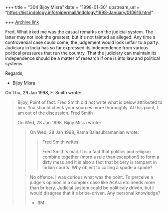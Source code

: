 +++
title = "304 Bijoy Misra"
date = "1998-01-30"
upstream_url = "https://list.indology.info/pipermail/indology/1998-January/010616.html"

+++
[Archive link](https://list.indology.info/pipermail/indology/1998-January/010616.html)

Fred,
What irked me was the casual remarks on the judicial system.
The latter may not look the greatest, but it's not tainted
as alleged.  Any time a controversial case could come, the
judgement would look unfair to a party.  Judiciary in India
has so far expressed its independence from various political
pressures that run the country.  That the judiciary can
maintain its independence should be a matter of research
if one is into law and political systems.

Regards,

- Bijoy Misra

On Thu, 29 Jan 1998, F. Smith wrote:

> Bijoy,
> Point of fact: Fred Smith did not write what is below attributed to him.
> You should check your sources more thoroughly. At this point, I am out of
> the discussion.
> Fred Smith
>
> On Wed, 28 Jan 1998, Bijoy Misra wrote:
>
> > On Wed, 28 Jan 1998, Rama Balasubramanian wrote:
> >
> > > Fred Smith writes:
> > >
> > > Fred Smith's mail. It is a fact that politics and religion combine
> > > together (more a rule than exception!) to form a dirty mess and it is
> > > also a fact that bribery is rampant in Indian courts. Why object to
> > > calling a spade a spade?
> > >
> >
> > No offence.  I was curious what was the point.
> > To perceive a judge's opinion in a complex case like
> > AcAra etc needs more than bribery.  Judicial system
> > could be politicaly driven, but I would disagree
> > that it's bribe-driven.  Any personal knowledge?
> >
> > - BM
> >
>



